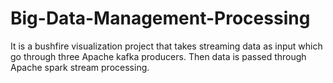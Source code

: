 # Big-Data-Management-Processing
 It is a bushfire visualization project that takes streaming data as input which go through three Apache kafka producers. Then data is passed through Apache spark stream processing.
